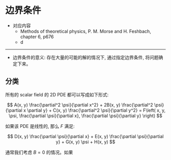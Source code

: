 # 边界条件

* 对应内容
	* Methods of theoretical physics, P. M. Morse and H. Feshbach, chapter 6, p676
	* d

___

* 边界条件的意义: 存在大量的可能的解的情况下, 通过指定边界条件, 将问题确定下来。

## 分类

所有的 scalar field 的 2D PDE 都可以写成如下形式: 

$$
A(x, y) \frac{\partial^2 \psi}{\partial x^2} + 2B(x, y) \frac{\partial^2 \psi}{\partial x \partial y} + C(x, y) \frac{\partial^2 \psi}{\partial y^2} = F\left( x, y, \psi, \frac{\partial \psi}{\partial x}, \frac{\partial \psi}{\partial y} \right)
$$

如果该 PDE 是线性的, 那么 $F$ 满足:

$$
D(x, y) \frac{\partial \psi}{\partial x} + E(x, y) \frac{\partial \psi}{\partial y} + G(x, y) \psi + H(x, y)
$$

通常我们考虑 $B = 0$ 的情况。如果 

<!--stackedit_data:
eyJoaXN0b3J5IjpbNjMwNTM0Nzc4LDQzNjM4OTc5Niw0MjQ0Mj
Y2M119
-->